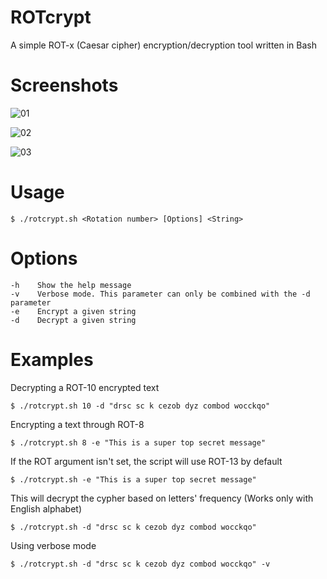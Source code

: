 ROTcrypt
===

A simple ROT-x (Caesar cipher) encryption/decryption tool written in Bash

Screenshots
===

![01](http://i.imgur.com/1ezTOLb.png)

![02](http://i.imgur.com/AUACzyj.png)

![03](http://i.imgur.com/gJGXILA.png)


Usage
===

    $ ./rotcrypt.sh <Rotation number> [Options] <String>

Options
===

    -h    Show the help message
    -v    Verbose mode. This parameter can only be combined with the -d parameter
    -e    Encrypt a given string
    -d    Decrypt a given string
  
Examples
===

Decrypting a ROT-10 encrypted text

    $ ./rotcrypt.sh 10 -d "drsc sc k cezob dyz combod wocckqo"
   
Encrypting a text through ROT-8

    $ ./rotcrypt.sh 8 -e "This is a super top secret message"

If the ROT argument isn't set, the script will use ROT-13 by default

    $ ./rotcrypt.sh -e "This is a super top secret message"

This will decrypt the cypher based on letters' frequency (Works only with English alphabet)

    $ ./rotcrypt.sh -d "drsc sc k cezob dyz combod wocckqo"

Using verbose mode

    $ ./rotcrypt.sh -d "drsc sc k cezob dyz combod wocckqo" -v


